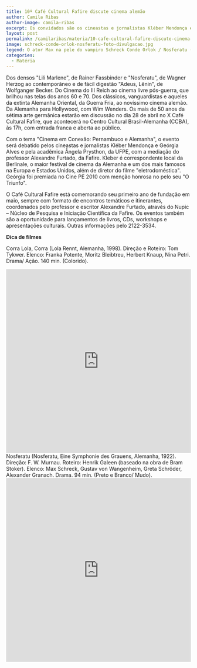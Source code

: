 ```yaml
---
title: 10º Café Cultural Fafire discute cinema alemão
author: Camila Ribas
author-image: camila-ribas
excerpt: Os convidados são os cineastas e jornalistas Kléber Mendonça e Geórgia Alves, e a acadêmica Ângela Prysthon, da UFPE.
layout: post
permalink: /camilaribas/materia/10-cafe-cultural-fafire-discute-cinema-alemao/
image: schreck-conde-orlok-nosferatu-foto-divulgacao.jpg
legend: O ator Max na pele do vampiro Schreck Conde Orlok / Nosferatu (Foto&#058; Divulçação)
categories:
  - Matéria
---
```

Dos densos "Lili Marlene", de Rainer Fassbinder e "Nosferatu", de Wagner Herzog ao contemporâneo e de fácil digestão "Adeus, Lênin", de Wolfganger Becker. Do Cinema do III Reich ao cinema livre pós-guerra, que brilhou nas telas dos anos 60 e 70. Dos clássicos, vanguardistas e aqueles da extinta Alemanha Oriental, da Guerra Fria, ao novíssimo cinema alemão. Da Alemanha para Hollywood, com Wim Wenders. Os mais de 50 anos da sétima arte germânica estarão em discussão no dia 28 de abril no X Café Cultural Fafire, que acontecerá no Centro Cultural Brasil-Alemanha (CCBA), às 17h, com entrada franca e aberta ao público.

Com o tema "Cinema em Conexão: Pernambuco e Alemanha", o evento será debatido pelos cineastas e jornalistas Kléber Mendonça e Geórgia Alves e pela acadêmica Ângela Prysthon, da UFPE, com a mediação do professor Alexandre Furtado, da Fafire. Kleber é correspondente local da Berlinale, o maior festival de cinema da Alemanha e um dos mais famosos na Europa e Estados Unidos, além de diretor do filme "eletrodoméstica". Geórgia foi premiada no Cine PE 2010 com menção honrosa no pelo seu "O Triunfo".

O Café Cultural Fafire está comemorando seu primeiro ano de fundação em maio, sempre com formato de encontros temáticos e itinerantes, coordenados pelo professor e escritor Alexandre Furtado, através do Nupic – Núcleo de Pesquisa e Iniciação Científica da Fafire. Os eventos também são a oportunidade para lançamentos de livros, CDs, workshops e apresentações culturais. Outras informações pelo 2122-3534.

**Dica de filmes**

Corra Lola, Corra (Lola Rennt, Alemanha, 1998). Direção e Roteiro: Tom Tykwer. Elenco: Franka Potente, Moritz Bleibtreu, Herbert Knaup, Nina Petri. Drama/ Ação. 140 min. (Colorido).

<iframe width="100%" height="500px" src="https://www.youtube.com/embed/T9GSmt6o93A" frameborder="0" allowfullscreen></iframe>
<br>
Nosferatu (Nosferatu, Eine Symphonie des Grauens, Alemanha, 1922). Direção: F. W. Murnau. Roteiro: Henrik Galeen (baseado na obra de Bram Stoker). Elenco: Max Schreck, Gustav von Wangenheim, Greta Schröder, Alexander Granach. Drama. 94 min. (Preto e Branco/ Mudo).

<iframe width="100%" height="500px" src="https://www.youtube.com/embed/rcyzubFvBsA" frameborder="0" allowfullscreen></iframe>